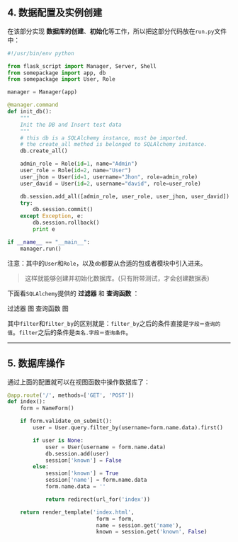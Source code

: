## 4. 数据配置及实例创建
在该部分实现 **数据库的创建**、**初始化**等工作，所以把这部分代码放在`run.py`文件中：

```python
#!/usr/bin/env python

from flask_script import Manager, Server, Shell
from somepackage import app, db
from somepackage import User, Role

manager = Manager(app)

@manager.command
def init_db():
    """
    Init the DB and Insert test data
    """
    # this db is a SQLAlchemy instance, must be imported.
    # the create_all method is belonged to SQLAlchemy instance.
    db.create_all()

    admin_role = Role(id=1, name="Admin")
    user_role = Role(id=2, name="User")
    user_jhon = User(id=1, username="Jhon", role=admin_role)
    user_david = User(id=2, username="david", role=user_role)

    db.session.add_all([admin_role, user_role, user_jhon, user_david])
    try:
        db.session.commit()
    except Exception, e:
        db.session.rollback()
        print e

if __name__ == "__main__":
    manager.run()
```

注意：其中的`User`和`Role`，以及`db`都要从合适的包或者模块中引入进来。

> 这样就能够创建并初始化数据库。(只有附带测试，才会创建数据表)

下面看`SQLAlchemy`提供的 **过滤器** 和 **查询函数** ： 

过滤器    图
查询函数  图

其中`filter`和`filter_by`的区别就是：`filter_by`之后的条件直接是`字段＝查询的值`。`filter`之后的条件是`类名.字段＝查询条件`。





----------------------------------------
## 5. 数据库操作
通过上面的配置就可以在视图函数中操作数据库了：

```python
@app.route('/', methods=['GET', 'POST'])
def index():
    form = NameForm()

    if form.validate_on_submit():
        user = User.query.filter_by(username=form.name.data).first() 

        if user is None:
            user = User(username = form.name.data)
            db.session.add(user)
            session['known'] = False
        else:
            session['known'] = True
            session['name'] = form.name.data
            form.name.data = ''

            return redirect(url_for('index'))

    return render_template('index.html',
                            form = form, 
                            name = session.get('name'),
                            known = session.get('known', False)
```